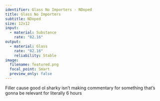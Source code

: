 ```yaml
---
identifier: Glass No Importers - NDoped
title: Glass No Importers
subtitle: NDoped
size: 12x12
input:
  - material: Substance
    rate: "82.16"
output:
  - material: Glass
    rate: "82.16"
    reliability: Stable
image:
  filename: featured.png
  focal_point: Smart
  preview_only: false
---
```

Filler cause good ol sharky isn’t making commentary for something that’s gonna be relevant for literally 6 hours